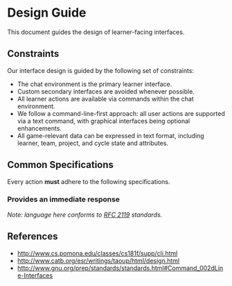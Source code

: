 # Design Guide

This document guides the design of learner-facing interfaces.

## Constraints

Our interface design is guided by the following set of constraints:

- The chat environment is the primary learner interface.
- Custom secondary interfaces are avoided whenever possible.
- All learner actions are available via commands within the chat environment.
- We follow a command-line-first approach: all user actions are supported via a text command, with graphical interfaces being optional enhancements.
- All game-relevant data can be expressed in text format, including learner, team, project, and cycle state and attributes.

## Common Specifications

Every action **must** adhere to the following specifications.

### Provides an immediate response


_Note: language here conforms to [RFC 2119](https://www.ietf.org/rfc/rfc2119.txt) standards._

## References

- http://www.cs.pomona.edu/classes/cs181f/supp/cli.html
- http://www.catb.org/esr/writings/taoup/html/design.html
- http://www.gnu.org/prep/standards/standards.html#Command_002dLine-Interfaces
